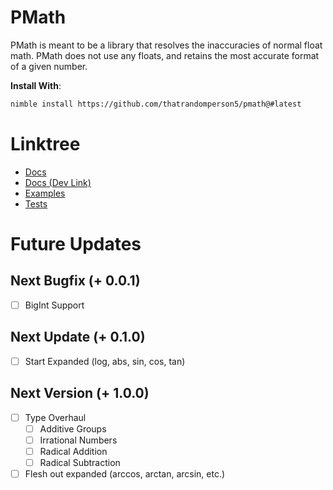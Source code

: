 # PMath
PMath is meant to be a library that resolves the inaccuracies of normal float math. 
PMath does not use any floats, and retains the most accurate format of a given number.

**Install With**:
```bash
nimble install https://github.com/thatrandomperson5/pmath@#latest
```

# Linktree
* [Docs](https://example.com)
* [Docs (Dev Link)](https://c4de0e81-c9bb-47a1-acae-4d7ff3467f3c-00-20b3nzdqgkttd.riker.replit.dev/docs/pmath.html)
* [Examples](https://example.com)
* [Tests](https://example.com)

# Future Updates

## Next Bugfix (+ 0.0.1)
* [ ] BigInt Support
## Next Update (+ 0.1.0)
* [ ] Start Expanded (log, abs, sin, cos, tan)
## Next Version (+ 1.0.0)
* [ ] Type Overhaul
    * [ ] Additive Groups 
    * [ ] Irrational Numbers
    * [ ] Radical Addition
    * [ ] Radical Subtraction
* [ ] Flesh out expanded (arccos, arctan, arcsin, etc.)